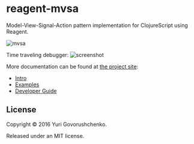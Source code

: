 # reagent-mvsa
Model-View-Signal-Action pattern implementation for ClojureScript using Reagent.

![mvsa](http://metametadata.github.io/reagent-mvsa/graphs/mvsa.svg)

Time traveling debugger:
![screenshot](http://i.imgur.com/mIxgswT.png)

More documentation can be found at [the project site](http://metametadata.github.io/reagent-mvsa/):

* [Intro](http://metametadata.github.io/reagent-mvsa)
* [Examples](http://metametadata.github.io/reagent-mvsa/examples/)
* [Developer Guide](http://metametadata.github.io/clj-fakes/dev-guide/)

## License
Copyright © 2016 Yuri Govorushchenko.

Released under an MIT license.